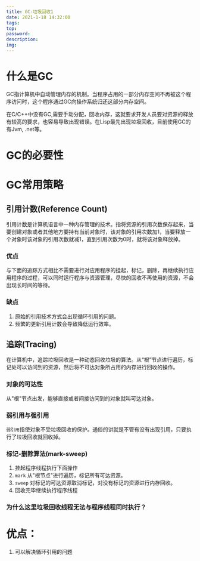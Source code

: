 ```yaml
---
title: GC-垃圾回收1
date: 2021-1-18 14:32:00
tags:
top:
password:
description:
img:
---
```

# 什么是GC
GC指计算机中自动管理内存的机制。当程序占用的一部分内存空间不再被这个程序访问时，这个程序通过GC向操作系统归还这部分内存空间。

在C/C++中没有GC,需要手动分配，回收内存，这就要求开发人员要对资源的释放有较高的要求，也容易导致出现错误。在Lisp最先出现垃圾回收，目前使用GC的有Jvm, .net等。
# GC的必要性

# GC常用策略
## 引用计数(Reference Count)
引用计数是计算机语言中一种内存管理的技术。指将资源的引用次数保存起来，当要创建对象或者其他地方要持有当前对象时，该对象的引用次数加1，当要释放一个对象时该对象的引用次数就减1，直到引用次数为0时，就将该对象释放掉。
### 优点
与下面的追踪方式相比不需要进行对应用程序的挂起，标记，删除，再继续执行应用程序的过程，可以同时运行程序与资源管理，尽快的回收不再使用的资源，不会出现长时间的等待。
### 缺点
1. 原始的引用技术方式会出现循环引用的问题。
2. 频繁的更新引用计数会导致降低运行效率。
## 追踪(Tracing)
在计算机中，追踪垃圾回收是一种动态回收垃圾的算法。从“根”节点进行遍历，标记处可以访问到的资源，然后将不可达对象所占用的内存进行回收的操作。
### 对象的可达性
从"根"节点出发，能够直接或者间接访问到的对象就叫可达对象。
### 弱引用与强引用
`弱引用`指使对象不受垃圾回收的保护。通俗的讲就是不管有没有出现引用，只要执行了垃圾回收就回收掉。

### 标记-删除算法(mark-sweep)
1. 挂起程序线程执行下面操作
2. `mark` 从"根节点"进行遍历，标记所有可达资源。
3. `sweep` 对标记的可达资源取消标记，对没有标记的资源进行内存回收。
4. 回收完毕继续执行程序线程

### 为什么这里垃圾回收线程无法与程序线程同时执行？


# 优点：
1. 可以解决循环引用的问题
